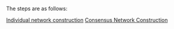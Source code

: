 The steps are as follows: 

[Individual network construction](1.Individual%20Network%20Construction.md) 
[Consensus Network Construction](2.%20Consensus%20Network%20Construction.md)
 



